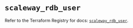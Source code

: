 # `scaleway_rdb_user`

Refer to the Terraform Registry for docs: [`scaleway_rdb_user`](https://registry.terraform.io/providers/scaleway/scaleway/2.42.1/docs/resources/rdb_user).
